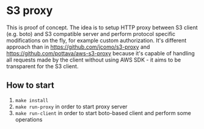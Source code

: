 # S3 proxy

This is proof of concept.
The idea is to setup HTTP proxy between S3 client (e.g. boto)  and S3 compatible server and perform protocol specific modifications on the fly, for example custom authorization. It's different approach than in https://github.com/jcomo/s3-proxy and https://github.com/pottava/aws-s3-proxy because it's capable of handling all requests made by the client without using AWS SDK - it aims to be transparent for the S3 client.


## How to start

1. `make install`
2. `make run-proxy` in order to start proxy server
5. `make run-client` in order to start boto-based client and perform some operations
